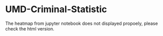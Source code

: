 # UMD-Criminal-Statistic
The heatmap from jupyter notebook does not displayed propoely, please check the html version. 
